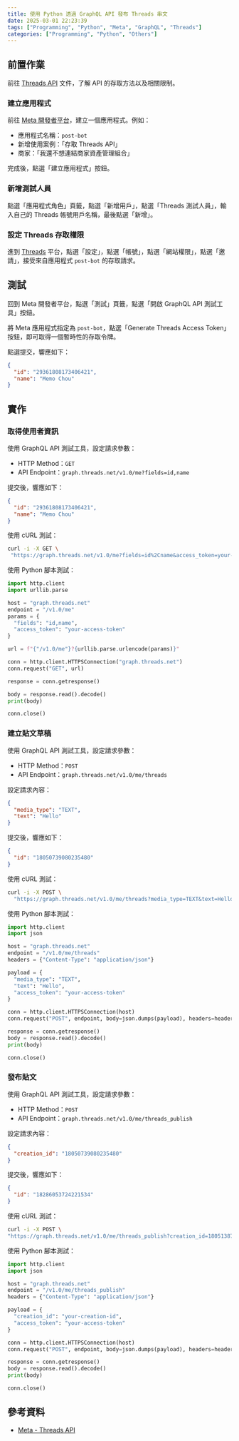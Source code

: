 ```yaml
---
title: 使用 Python 透過 GraphQL API 發布 Threads 串文
date: 2025-03-01 22:23:39
tags: ["Programming", "Python", "Meta", "GraphQL", "Threads"]
categories: ["Programming", "Python", "Others"]
---
```


## 前置作業

前往 [Threads API](https://developers.facebook.com/docs/threads/overview) 文件，了解 API 的存取方法以及相關限制。

### 建立應用程式

前往 [Meta 開發者平台](https://developers.facebook.com/apps)，建立一個應用程式。例如：

- 應用程式名稱：`post-bot`
- 新增使用案例：「存取 Threads API」
- 商家：「我還不想連結商家資產管理組合」

完成後，點選「建立應用程式」按鈕。

### 新增測試人員

點選「應用程式角色」頁籤，點選「新增用戶」，點選「Threads 測試人員」，輸入自己的 Threads 帳號用戶名稱，最後點選「新增」。

### 設定 Threads 存取權限

進到 [Threads](https://www.threads.net/) 平台，點選「設定」，點選「帳號」，點選「網站權限」，點選「邀請」，接受來自應用程式 `post-bot` 的存取請求。

## 測試

回到 Meta 開發者平台，點選「測試」頁籤，點選「開啟 GraphQL API 測試工具」按鈕。

將 Meta 應用程式指定為 `post-bot`，點選「Generate Threads Access Token」按鈕，即可取得一個暫時性的存取令牌。

點選提交，響應如下：

```json
{
  "id": "29361808173406421",
  "name": "Memo Chou"
}
```

## 實作

### 取得使用者資訊

使用 GraphQL API 測試工具，設定請求參數：

- HTTP Method：`GET`
- API Endpoint：`graph.threads.net/v1.0/me?fields=id,name`

提交後，響應如下：

```json
{
  "id": "29361808173406421",
  "name": "Memo Chou"
}
```

使用 cURL 測試：

```bash
curl -i -X GET \
 "https://graph.threads.net/v1.0/me?fields=id%2Cname&access_token=your-access-token"
```

使用 Python 腳本測試：

```python
import http.client
import urllib.parse

host = "graph.threads.net"
endpoint = "/v1.0/me"
params = {
  "fields": "id,name",
  "access_token": "your-access-token"
}

url = f"{"/v1.0/me"}?{urllib.parse.urlencode(params)}"

conn = http.client.HTTPSConnection("graph.threads.net")
conn.request("GET", url)

response = conn.getresponse()

body = response.read().decode()
print(body)

conn.close()
```

### 建立貼文草稿

使用 GraphQL API 測試工具，設定請求參數：

- HTTP Method：`POST`
- API Endpoint：`graph.threads.net/v1.0/me/threads`

設定請求內容：

```json
{
  "media_type": "TEXT",
  "text": "Hello"
}
```

提交後，響應如下：

```json
{
  "id": "18050739080235480"
}
```

使用 cURL 測試：

```bash
curl -i -X POST \
  "https://graph.threads.net/v1.0/me/threads?media_type=TEXT&text=Hello&access_token=your-access-token"
```

使用 Python 腳本測試：

```python
import http.client
import json

host = "graph.threads.net"
endpoint = "/v1.0/me/threads"
headers = {"Content-Type": "application/json"}

payload = {
  "media_type": "TEXT",
  "text": "Hello",
  "access_token": "your-access-token"
}

conn = http.client.HTTPSConnection(host)
conn.request("POST", endpoint, body=json.dumps(payload), headers=headers)

response = conn.getresponse()
body = response.read().decode()
print(body)

conn.close()
```

### 發布貼文

使用 GraphQL API 測試工具，設定請求參數：

- HTTP Method：`POST`
- API Endpoint：`graph.threads.net/v1.0/me/threads_publish`

設定請求內容：

```json
{
  "creation_id": "18050739080235480"
}
```

提交後，響應如下：

```json
{
  "id": "18286053724221534"
}
```

使用 cURL 測試：

```bash
curl -i -X POST \
"https://graph.threads.net/v1.0/me/threads_publish?creation_id=18051387608469145&access_token=your-access-token"
```

使用 Python 腳本測試：

```python
import http.client
import json

host = "graph.threads.net"
endpoint = "/v1.0/me/threads_publish"
headers = {"Content-Type": "application/json"}

payload = {
  "creation_id": "your-creation-id",
  "access_token": "your-access-token"
}

conn = http.client.HTTPSConnection(host)
conn.request("POST", endpoint, body=json.dumps(payload), headers=headers)

response = conn.getresponse()
body = response.read().decode()
print(body)

conn.close()
```

## 參考資料

- [Meta - Threads API](https://developers.facebook.com/docs/threads)
